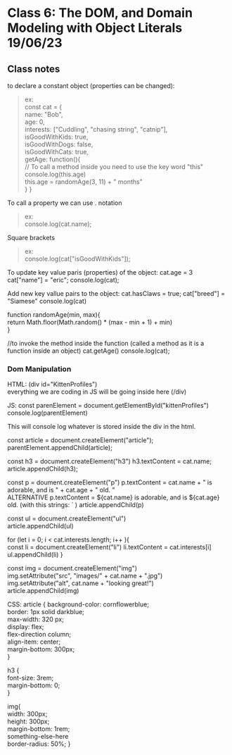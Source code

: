 # Class 6: The DOM, and Domain Modeling with Object Literals 19/06/23

## Class notes
to declare a constant object (properties can be changed):

>ex:  
const cat = {  
    name: "Bob",  
    age: 0,  
    interests: ["Cuddling", "chasing string", "catnip"],  
    isGoodWithKids: true,  
    isGoodWithDogs: false,  
    isGoodWithCats: true,    
    getAge: function(){  
        // To call a method inside you need to use the key word "this"  
        console.log(this.age)  
        this.age = randomAge(3, 11) + " months"  
    }
    }


To call a property we can use . notation
>ex:   
 console.log(cat.name);

 Square brackets
 >ex:  
 console.log(cat["isGoodWithKids"]);

To update key value paris (properties) of the object:
 cat.age = 3
 cat["name"] = "eric";
 console.log(cat);

Add new key vallue pairs to the object:
 cat.hasClaws = true;
 cat["breed"] = "Siamese"
 console.log(cat)

function randomAge(min, max){  
    return Math.floor(Math.random() * (max - min + 1) + min)  
}

//to invoke the method inside the function (called a method as it is a function inside an object)
cat.getAge()
console.log(cat);


### Dom Manipulation
HTML: 
(div id="KittenProfiles")  
everything we are coding in JS will be going inside here 
(/div)

JS:
const parenElement = document.getElementById("kittenProfiles")
console.log(parentElement)

This will console log whatever is stored inside the div in the html.

const article = document.createElement("article");  
parentElement.appendChild(article);

const h3 = document.createElement("h3")
h3.textContent = cat.name;
article.appendChild(h3);

const p = doument.createElement("p")
p.textContent = cat.name + " is adorable, and is  " + cat.age + " old. "  
ALTERNATIVE
p.textContent = ${cat.name} is adorable, and is ${cat.age} old.  (with this strings: ` )
article.appendChild(p)

const ul = document.createElement("ul")  
article.appendChild(ul)

for (let i = 0; i < cat.interests.length; i++ ){  
    const li = document.createElement("li")
    li.textContent = cat.interests[i]
    ul.appendChild(li)
}

const img = document.createElement("img")  
img.setAttribute("src", "images/" + cat.name + ".jpg")  
img.setAttribute("alt", cat.name + "looking great!")  
article.appendChild(img)  



CSS: 
article {
    background-color: cornflowerblue;  
    border: 1px solid darkblue;  
    max-width: 320 px;  
    display: flex;  
    flex-direction column;  
    align-item: center;  
    margin-bottom: 300px;  
}  

h3 {  
    font-size: 3rem;  
    margin-bottom: 0;  
}  

img{  
    width: 300px;  
    height: 300px;  
    margin-bottom: 1rem;  
    something-else-here  
    border-radius: 50%;
}
